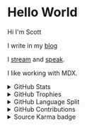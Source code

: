 # Hello World

Hi I'm Scott

I write in my [blog]

I [stream] and [speak].

I like working with MDX.

<details>
  <summary>GitHub Stats</summary>

![GitHub Stats Card]

</details>

<details>
  <summary>GitHub Trophies</summary>

<!-- https://github.com/ryo-ma/github-profile-trophy -->

![GitHub Trophies]

</details>

<details>
  <summary>GitHub Language Split</summary>
  <a
    href="https://ghui.vercel.app/pie.png?username=spences10&interactive=true"
    target="_blank"
    rel="noopener noreferrer"
    height="630"
  >
    <img src="https://ghui.vercel.app/pie.png?username=spences10" loading="eager" />
  </a>

</details>

<details>
  <summary>GitHub Contributions</summary>
  <a
    href="https://ghui.vercel.app/heat.png?username=spences10&year=2021&interactive=true"
    target="_blank"
    rel="noopener noreferrer"
    height="260"
  >
    <img src="https://ghui.vercel.app/heat.png?username=spences10&year=2021" loading="eager" />
  </a>

</details>

<details>
  <summary>Source Karma badge</summary>

[![Source Karma badge for @spences10](https://sourcekarma-og.vercel.app/api/spences10/github)](https://sourcekarma.vercel.app/spences10)

</details>

<!-- Links -->

[blog]: https://scottspence.com/garden
[stream]: https://www.youtube.com/channel/UC3ob2PbcsXT3IIMX--wLEfg
[speak]: https://scottspence.com/speaking
[github stats card]: https://github-readme-stats.vercel.app/api?username=spences10
[github trophies]: https://github-profile-trophy.vercel.app/?username=spences10&column=4&margin-w=18&margin-h=15
